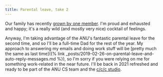 ```yaml
---
title: Parental leave, take 2
---
```


Our family has recently [grown by one
member](https://github.com/benswift/benswift.github.io/commit/eb7fd10ac87c1059047e6e25783db01847c73e17).
I'm proud and exhausted and happy; it's a really wild (and mostly very nice)
cocktail of feelings.

Anyway, I'm taking advantage of the ANU's fantastic parental leave for the
second time, and so I'll be a full-time Dad for the rest of the year. My
approach to answering my emails and doing work stuff will be [pretty much the
same as last time]({% link
_posts/2019-02-26-on-parental-leave-and-auto-reply-messages.md %}), so I'm sorry
if you were relying on me for something work-related in the near future. I'll be
back in 2021 refreshed and ready to be part of the ANU CS team and the [c/c/c
studio](https://cs.anu.edu.au/code-creativity-culture/).
